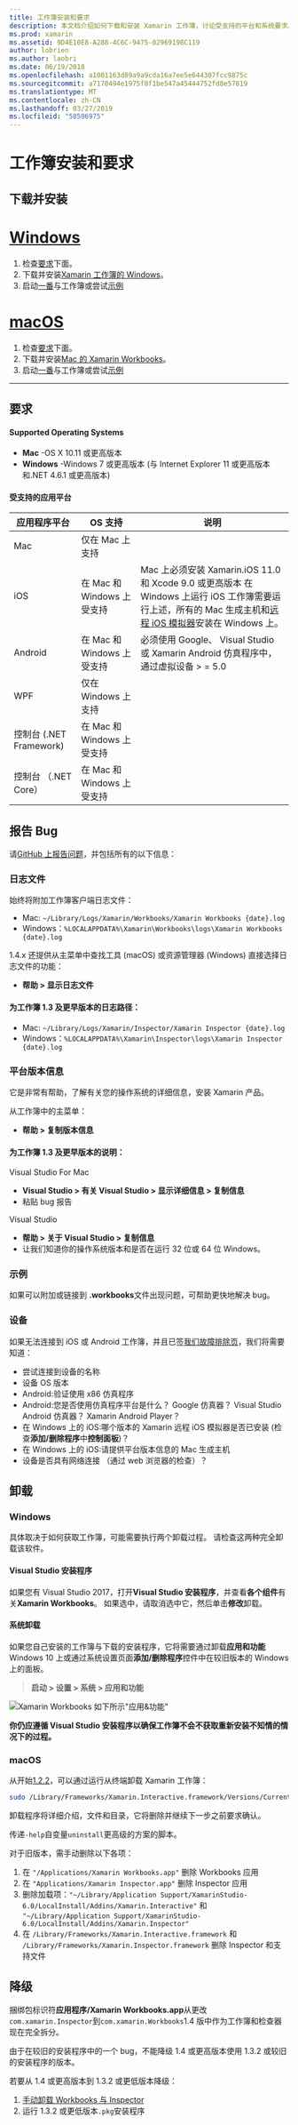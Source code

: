 ```yaml
---
title: 工作簿安装和要求
description: 本文档介绍如何下载和安装 Xamarin 工作簿，讨论受支持的平台和系统要求。
ms.prod: xamarin
ms.assetid: 9D4E10E8-A288-4C6C-9475-02969198C119
author: lobrien
ms.author: laobri
ms.date: 06/19/2018
ms.openlocfilehash: a1001163d89a9a9cda16a7ee5e644307fcc9875c
ms.sourcegitcommit: a7170494e1975f0f1be547a45444752fd8e57819
ms.translationtype: MT
ms.contentlocale: zh-CN
ms.lasthandoff: 03/27/2019
ms.locfileid: "58506975"
---
```

# <a name="workbooks-installation-and-requirements"></a>工作簿安装和要求

<a name="install" />

## <a name="download-and-install"></a>下载并安装

# <a name="windowstabwindows"></a>[Windows](#tab/windows)

1. 检查[要求](#requirements)下面。
2. 下载并安装[Xamarin 工作簿的 Windows](https://dl.xamarin.com/interactive/XamarinInteractive.msi)。
3. 启动[一番](~/tools/workbooks/workbook.md)与工作簿或尝试[示例](https://developer.xamarin.com/workbooks)

# <a name="macostabmacos"></a>[macOS](#tab/macos)

1. 检查[要求](#requirements)下面。
2. 下载并安装[Mac 的 Xamarin Workbooks](https://dl.xamarin.com/interactive/XamarinInteractive.pkg)。
3. 启动[一番](~/tools/workbooks/workbook.md)与工作簿或尝试[示例](https://developer.xamarin.com/workbooks)

-----

## <a name="requirements"></a>要求

#### <a name="supported-operating-systems"></a>Supported Operating Systems

- **Mac** -OS X 10.11 或更高版本
- **Windows** -Windows 7 或更高版本 (与 Internet Explorer 11 或更高版本和.NET 4.6.1 或更高版本)

#### <a name="supported-app-platforms"></a>受支持的应用平台

|应用程序平台|OS 支持|说明|
|--- |--- |--- |
|Mac|仅在 Mac 上支持|
|iOS|在 Mac 和 Windows 上受支持|Mac 上必须安装 Xamarin.iOS 11.0 和 Xcode 9.0 或更高版本 在 Windows 上运行 iOS 工作簿需要运行上述，所有的 Mac 生成主机和[远程 iOS 模拟器](~/tools/ios-simulator/index.md)安装在 Windows 上。|
|Android|在 Mac 和 Windows 上受支持|必须使用 Google、 Visual Studio 或 Xamarin Android 仿真程序中，通过虚拟设备 > = 5.0|
|WPF|仅在 Windows 上支持|
|控制台 (.NET Framework)|在 Mac 和 Windows 上受支持|
|控制台 （.NET Core）|在 Mac 和 Windows 上受支持|


## <a name="reporting-bugs"></a>报告 Bug

请[GitHub 上报告问题][bugs]，并包括所有的以下信息：

### <a name="log-files"></a>日志文件

始终将附加工作簿客户端日志文件：

- Mac: `~/Library/Logs/Xamarin/Workbooks/Xamarin Workbooks {date}.log`
- Windows：`%LOCALAPPDATA%\Xamarin\Workbooks\logs\Xamarin Workbooks {date}.log`

1.4.x 还提供从主菜单中查找工具 (macOS) 或资源管理器 (Windows) 直接选择日志文件的功能：

- **帮助 > 显示日志文件**

#### <a name="log-paths-for-workbooks-13-and-earlier"></a>为工作簿 1.3 及更早版本的日志路径：

- Mac: `~/Library/Logs/Xamarin/Inspector/Xamarin Inspector {date}.log`
- Windows：`%LOCALAPPDATA%\Xamarin\Inspector\logs\Xamarin Inspector {date}.log`

### <a name="platform-version-information"></a>平台版本信息

它是非常有帮助，了解有关您的操作系统的详细信息，安装 Xamarin 产品。

从工作簿中的主菜单：

* **帮助 > 复制版本信息**

#### <a name="instructions-for-workbooks-13-and-earlier"></a>为工作簿 1.3 及更早版本的说明：

Visual Studio For Mac

- **Visual Studio > 有关 Visual Studio > 显示详细信息 > 复制信息**
- 粘贴 bug 报告

Visual Studio

- **帮助 > 关于 Visual Studio > 复制信息**
- 让我们知道你的操作系统版本和是否在运行 32 位或 64 位 Windows。

### <a name="samples"></a>示例

如果可以附加或链接到 **.workbooks**文件出现问题，可帮助更快地解决 bug。

### <a name="devices"></a>设备

如果无法连接到 iOS 或 Android 工作簿，并且已签[我们故障排除页](~/tools/workbooks/troubleshooting/index.md)，我们将需要知道：

- 尝试连接到设备的名称
- 设备 OS 版本
- Android:验证使用 x86 仿真程序
- Android:您是否使用仿真程序平台是什么？ Google 仿真器？
  Visual Studio Android 仿真器？ Xamarin Android Player？
- 在 Windows 上的 iOS:哪个版本的 Xamarin 远程 iOS 模拟器是否已安装 (检查**添加/删除程序**中**控制面板**)？
- 在 Windows 上的 iOS:请提供平台版本信息的 Mac 生成主机
- 设备是否具有网络连接 （通过 web 浏览器的检查）？

[bugs]: https://github.com/Microsoft/workbooks/issues/new

## <a name="uninstall"></a>卸载

### <a name="windows"></a>Windows

具体取决于如何获取工作簿，可能需要执行两个卸载过程。 请检查这两种完全卸载该软件。

#### <a name="visual-studio-installer"></a>Visual Studio 安装程序

如果您有 Visual Studio 2017，打开**Visual Studio 安装程序**，并查看**各个组件**有关**Xamarin Workbooks**。 如果选中，请取消选中它，然后单击**修改**卸载。

#### <a name="system-uninstall"></a>系统卸载

如果您自己安装的工作簿与下载的安装程序，它将需要通过卸载**应用和功能**Windows 10 上或通过系统设置页面**添加/删除程序**控件中在较旧版本的 Windows 上的面板。

> **启动 > 设置 > 系统 > 应用和功能**

![](install-images/windows-remove.png "Xamarin Workbooks 如下所示&quot;应用&amp;功能&quot;")

**你仍应遵循 Visual Studio 安装程序以确保工作簿不会不获取重新安装不知情的情况下的过程。**

<a name="uninstall-macos" />

### <a name="macos"></a>macOS

从开始[1.2.2](https://developer.xamarin.com/releases/interactive/interactive-1.2/)，可以通过运行从终端卸载 Xamarin 工作簿：

```bash
sudo /Library/Frameworks/Xamarin.Interactive.framework/Versions/Current/uninstall
```

卸载程序将详细介绍，文件和目录，它将删除并继续下一步之前要求确认。

传递`-help`自变量`uninstall`更高级的方案的脚本。

对于旧版本，需手动删除以下各项：

1. 在 `"/Applications/Xamarin Workbooks.app"` 删除 Workbooks 应用
2. 在 `"Applications/Xamarin Inspector.app"` 删除 Inspector 应用
2. 删除加载项：`"~/Library/Application Support/XamarinStudio-6.0/LocalInstall/Addins/Xamarin.Interactive"` 和 `"~/Library/Application Support/XamarinStudio-6.0/LocalInstall/Addins/Xamarin.Inspector"`
3. 在 `/Library/Frameworks/Xamarin.Interactive.framework` 和 `/Library/Frameworks/Xamarin.Inspector.framework` 删除 Inspector 和支持文件

## <a name="downgrading"></a>降级

捆绑包标识符**应用程序/Xamarin Workbooks.app**从更改`com.xamarin.Inspector`到`com.xamarin.Workbooks`1.4 版中作为工作簿和检查器现在完全拆分。

由于在较旧的安装程序中的一个 bug，不能降级 1.4 或更高版本使用 1.3.2 或较旧的安装程序的版本。

若要从 1.4 或更高版本到 1.3.2 或更低版本降级：

1. [手动卸载 Workbooks 与 Inspector](#uninstall-macos)
2. 运行 1.3.2 或更低版本`.pkg`安装程序
